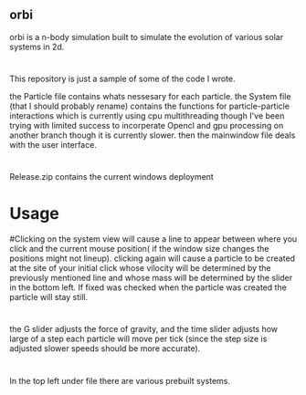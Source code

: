 ## orbi

orbi is a n-body simulation built to simulate the evolution of various solar systems in 2d.

#

This repository is just a sample of some of the code I wrote.

the Particle file contains whats nessesary for each particle.
the System file (that I should probably rename) contains the functions for particle-particle interactions which is currently using cpu multithreading though I've been trying with limited success to incorperate Opencl and gpu processing on another branch though it is currently slower.
then the mainwindow file deals with the user interface.

#

Release.zip contains the current windows deployment

# Usage

#Clicking on the system view will cause a line to appear between where you click and the current mouse position( if the window size changes the positions might not lineup). clicking again will cause a particle to be created at the site of your initial click whose vilocity will be determined by the previously mentioned line and whose mass will be determined by the slider in the bottom left. If fixed was checked when the particle was created the particle will stay still.
#
the G slider adjusts the force of gravity, and the time slider adjusts how large of a step each particle will move per tick (since the step size is adjusted slower speeds should be more accurate).
#
In the top left under file there are various prebuilt systems.

